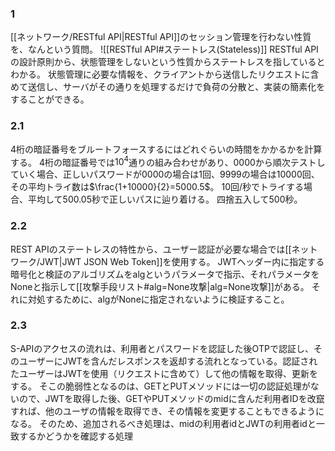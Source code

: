 ### 1
[[ネットワーク/RESTful API|RESTful API]]のセッション管理を行わない性質を、なんという質問。
![[RESTful API#ステートレス(Stateless)]]
RESTful APIの設計原則から、状態管理をしないという性質からステートレスを指しているとわかる。
状態管理に必要な情報を、クライアントから送信したリクエストに含めて送信し、サーバがその通りを処理するだけで負荷の分散と、実装の簡素化をすることができる。

### 2.1
4桁の暗証番号をブルートフォースするにはどれぐらいの時間をかかるかを計算する。
4桁の暗証番号では$10^4$通りの組み合わせがあり、0000から順次テストしていく場合、正しいパスワードが0000の場合は1回、9999の場合は10000回、その平均トライ数は$\frac{1+10000}{2}=5000.5$。
10回/秒でトライする場合、平均して500.05秒で正しいパスに辿り着ける。
四捨五入して500秒。

### 2.2
REST APIのステートレスの特性から、ユーザー認証が必要な場合では[[ネットワーク/JWT|JWT JSON Web Token]]を使用する。
JWTヘッダー内に指定する暗号化と検証のアルゴリズムをalgというパラメータで指示、それパラメータをNoneと指示して[[攻撃手段リスト#alg=None攻撃|alg=None攻撃]]がある。
それに対処するために、algがNoneに指定されないように検証すること。

### 2.3
S-APIのアクセスの流れは、利用者とパスワードを認証した後OTPで認証し、そのユーザーにJWTを含んだレスポンスを返却する流れとなっている。認証されたユーザーはJWTを使用（リクエストに含めて）して他の情報を取得、更新をする。
そこの脆弱性となるのは、GETとPUTメソッドには一切の認証処理がないので、JWTを取得した後、GETやPUTメソッドのmidに含んだ利用者IDを改竄すれば、他のユーザの情報を取得でき、その情報を変更することもできるようになる。
そのため、追加されるべき処理は、midの利用者idとJWTの利用者idと一致するかどうかを確認する処理


